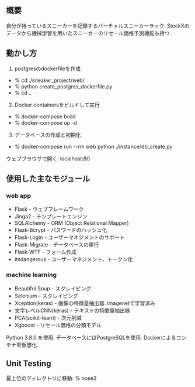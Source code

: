 ## 概要

自分が持っているスニーカーを記録するバーチャルスニーカーラック. StockXのデータから機械学習を用いたスニーカーのリセール価格予測機能も持つ. 

## 動かし方

1. postgresのdockerfileを作成

- % cd ./sneaker_project/web/
- % python create_postgres_dockerfile.py
- % cd ..

2. Docker containersをビルドして実行

- % docker-compose build
- % docker-compose up -d

3. データベースの作成と初期化

- % docker-compose run --rm web python ./instance/db_create.py

ウェブブラウザで開く:
    localhost:80

## 使用した主なモジュール
### web app
- Flask - ウェブフレームワーク
- Jinga2 - テンプレートエンジン
- SQLAlchemy - ORM (Object Relational Mapper)
- Flask-Bcrypt - パスワードのハッシュ化
- Flask-Login - ユーザーマネジメントのサポート
- Flask-Migrate - データベースの移行
- Flask-WTF - フォーム作成
- itsdangerous - ユーザーマネジメント、トークン化

### machine learning
- Beautiful Soup - スクレイピング
- Selenium - スクレイピング
- Xception(keras) - 画像の特徴量抽出器. imagenetで学習済み
- 文字レベルCNN(keras) - テキストの特徴量抽出器
- PCA(scikit-learn) - 次元削減
- Xgboost - リセール価格の分類モデル

Python 3.8.0.を使用. データベースにはPostgreSQLを使用. Dockerによるコンテナ型仮想化. 

## Unit Testing

最上位のディレクトリに移動:
    % nose2

